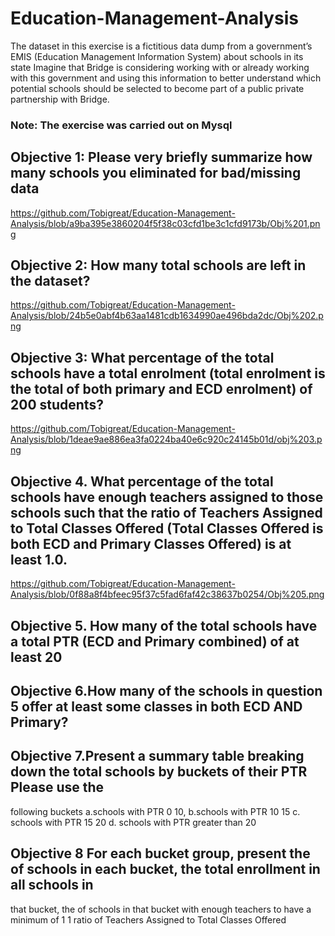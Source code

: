 # Education-Management-Analysis
The dataset in this exercise is a fictitious data dump from a government’s EMIS (Education Management
Information System) about schools in its state Imagine that Bridge is considering working with or already
working with this government and using this information to better understand which potential schools should
be selected to become part of a public private partnership with Bridge. 

### Note: The exercise was carried out on Mysql 
## Objective 1: Please very briefly summarize how many schools you eliminated for bad/missing data
https://github.com/Tobigreat/Education-Management-Analysis/blob/a9ba395e3860204f5f38c03cfd1be3c1cfd9173b/Obj%201.png

## Objective 2: How many total schools are left in the dataset?
https://github.com/Tobigreat/Education-Management-Analysis/blob/24b5e0abf4b63aa1481cdb1634990ae496bda2dc/Obj%202.png 

## Objective 3: What percentage of the total schools have a total enrolment (total enrolment is the total of both primary and ECD enrolment) of 200 students?
https://github.com/Tobigreat/Education-Management-Analysis/blob/1deae9ae886ea3fa0224ba40e6c920c24145b01d/obj%203.png 

## Objective 4. What percentage of the total schools have enough teachers assigned to those schools such that the ratio of Teachers Assigned to Total Classes Offered (Total Classes Offered is both ECD and Primary Classes Offered) is at least 1.0. 
https://github.com/Tobigreat/Education-Management-Analysis/blob/0f88a8f4bfeec95f37c5fad6faf42c38637b0254/Obj%205.png 

## Objective 5. How many of the total schools have a total PTR (ECD and Primary combined) of at least 20

## Objective 6.How many of the schools in question 5 offer at least some classes in both ECD AND Primary?
## Objective 7.Present a summary table breaking down the total schools by buckets of their PTR Please use the
following buckets a.schools with PTR 0 10, b.schools with PTR 10 15 c. schools with PTR 15 20 d. schools with PTR greater than 20
## Objective 8 For each bucket group, present the of schools in each bucket, the total enrollment in all schools in
that bucket, the of schools in that bucket with enough teachers to have a minimum of 1 1 ratio of
Teachers Assigned to Total Classes Offered
